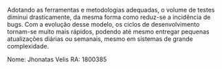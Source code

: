 Adotando as ferramentas e metodologias adequadas, o volume de testes diminui drasticamente, da
mesma forma como reduz-se a incidência de bugs. Com a evolução desse modelo, os ciclos de
desenvolvimento tornam-se muito mais rápidos, podendo até mesmo entregar pequenas atualizações
diárias ou semanais, mesmo em sistemas de grande complexidade.

Nome: Jhonatas Velis
RA: 1800385
